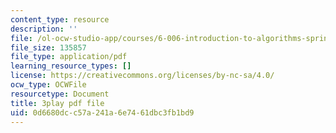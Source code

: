 ```yaml
---
content_type: resource
description: ''
file: /ol-ocw-studio-app/courses/6-006-introduction-to-algorithms-spring-2020/0d6680dcc57a241a6e7461dbc3fb1bd9_KlQiwkhLBg0.pdf
file_size: 135857
file_type: application/pdf
learning_resource_types: []
license: https://creativecommons.org/licenses/by-nc-sa/4.0/
ocw_type: OCWFile
resourcetype: Document
title: 3play pdf file
uid: 0d6680dc-c57a-241a-6e74-61dbc3fb1bd9
---
```

